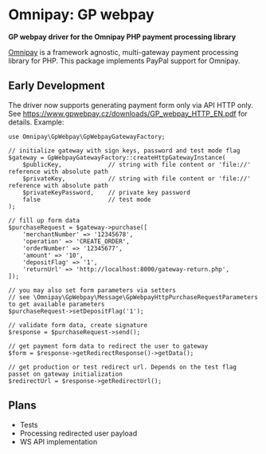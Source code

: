 # Omnipay: GP webpay

**GP webpay driver for the Omnipay PHP payment processing library**


[Omnipay](https://github.com/thephpleague/omnipay) is a framework agnostic, multi-gateway payment
processing library for PHP. This package implements PayPal support for Omnipay.

## Early Development
The driver now supports generating payment form only via API HTTP only. See https://www.gpwebpay.cz/downloads/GP_webpay_HTTP_EN.pdf for details.
Example:

```
use Omnipay\GpWebpay\GpWebpayGatewayFactory;

// initialize gateway with sign keys, password and test mode flag
$gateway = GpWebpayGatewayFactory::createHttpGatewayInstance(
    $publicKey,             // string with file content or 'file://' reference with absolute path
    $privateKey,            // string with file content or 'file://' reference with absolute path
    $privateKeyPassword,    // private key password
    false                   // test mode
);

// fill up form data
$purchaseRequest = $gateway->purchase([
    'merchantNumber' => '12345678',
    'operation' => 'CREATE_ORDER',
    'orderNumber' => '12345677',
    'amount' => '10',
    'depositFlag' => '1',
    'returnUrl' => 'http://localhost:8000/gateway-return.php',
]);

// you may also set form parameters via setters
// see \Omnipay\GpWebpay\Message\GpWebpayHttpPurchaseRequestParameters to get available parameters
$purchaseRequest->setDepositFlag('1');

// validate form data, create signature
$response = $purchaseRequest->send();

// get payment form data to redirect the user to gateway
$form = $response->getRedirectResponse()->getData();

// get production or test redirect url. Depends on the test flag passet on gateway initialization
$redirectUrl = $response->getRedirectUrl();
```

## Plans
+ Tests
+ Processing redirected user payload
+ WS API implementation
